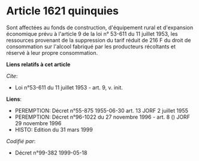 # Article 1621 quinquies

Sont affectées au fonds de construction, d'équipement rural et d'expansion économique prévu à l'article 9 de la loi n° 53-611
du 11 juillet 1953, les ressources provenant de la suppression du tarif réduit de 216 F du droit de consommation sur l'alcool
fabriqué par les producteurs récoltants et réservé à leur propre consommation.

**Liens relatifs à cet article**

_Cite_:

  - Loi n°53-611 du 11 juillet 1953 - art. 9, v. init.

**Liens**:

  - PEREMPTION: Décret n°55-875 1955-06-30 art. 13 JORF 2 juillet 1955
  - PEREMPTION: Décret n°96-1022 du 27 novembre 1996 - art. 8 () JORF 29 novembre 1996
  - HISTO: Edition du 31 mars 1999

_Codifié par_:

  - Décret n°99-382 1999-05-18

